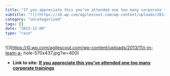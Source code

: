 ```yaml
---
title: "If you appreciate this you’ve attended one too many corporate trainings"
subtitle: "![](https://i0.wp.com/agilescout.com/wp-content/uploads/2013/11/i-in-team-a-"
category: "uncategorized"
tags: []
date: "2013-12-09"
type: "rain"
---
```

![](https://i0.wp.com/agilescout.com/wp-content/uploads/2013/11/i-in-team-a-
hole-570x437.jpg?w=400)


* **Link to site:** **[If you appreciate this you’ve attended one too many corporate trainings](None)**